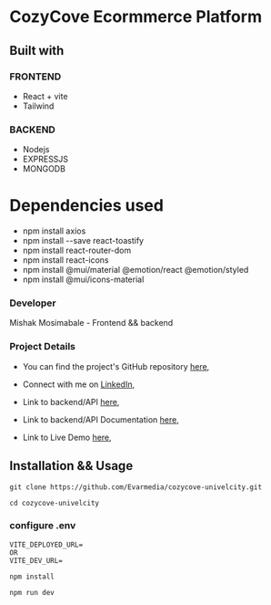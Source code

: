# CozyCove Ecormmerce Platform
## Built with 
### FRONTEND
- React + vite
- Tailwind

### BACKEND
- Nodejs
- EXPRESSJS
- MONGODB

# Dependencies used
- npm install axios
- npm install --save react-toastify
- npm install react-router-dom
- npm install react-icons
- npm install @mui/material @emotion/react @emotion/styled
- npm install @mui/icons-material

### Developer
Mishak Mosimabale - Frontend && backend


### Project Details

- You can find the project's GitHub repository [here](`https://github.com/Evarmedia/cozycove-univelcity`), 

- Connect with me on [LinkedIn](`https://www.linkedin.com/in/mishak-mosimabale/`),

- Link to backend/API [here](`https://github.com/Evarmedia/cozycove-univelcity`),

- Link to backend/API Documentation [here](`https://documenter.getpostman.com/view/34094892/2sA3XY6d8S`),

- Link to Live Demo [here](`https://cozycove-project.netlify.app/`),

## Installation && Usage
`git clone https://github.com/Evarmedia/cozycove-univelcity.git`

`cd cozycove-univelcity`

### configure .env

    VITE_DEPLOYED_URL=
    OR
    VITE_DEV_URL=

`npm install`

`npm run dev`


